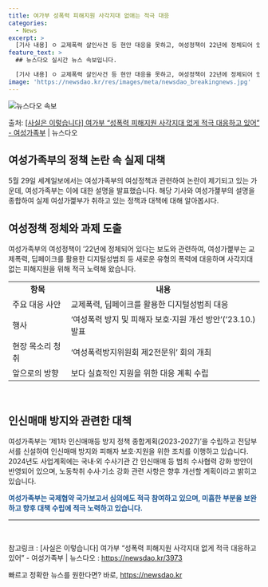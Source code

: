 ```yaml
---
title: 여가부 성폭력 피해지원 사각지대 없애는 적극 대응
categories:
  - News
excerpt: >
  [기사 내용] ㅇ 교제폭력 살인사건 등 현안 대응을 못하고, 여성정책이 22년에 정체되어 있다고 보도함. ㅇ…
feature_text: >
  ## 뉴스다오 실시간 뉴스 속보입니다.

  [기사 내용] ㅇ 교제폭력 살인사건 등 현안 대응을 못하고, 여성정책이 22년에 정체되어 있다고 보도함. ㅇ…
image: 'https://newsdao.kr/res/images/meta/newsdao_breakingnews.jpg'
---
```


![뉴스다오 속보](https://newsdao.kr/res/images/meta/newsdao_breakingnews.jpg)

<p>출처: <a href="https://newsdao.kr/3973" rel="dofollow">[사실은 이렇습니다] 여가부 “성폭력 피해지원 사각지대 없게 적극 대응하고 있어” - 여성가족부</a> | 뉴스다오</p>

<h2 data-ke-size="size26">여성가족부의 정책 논란 속 실제 대책</h2>
<p data-ke-size="size16">5월 29일 세계일보에서는 여성가족부의 여성정책과 관련하여 논란이 제기되고 있는 가운데, 여성가족부는 이에 대한 설명을 발표했습니다. 해당 기사와 여성가졡부의 설명을 종합하여 실제 여성가졡부가 취하고 있는 정책과 대책에 대해 알아봅시다.</p>

<h2 data-ke-size="size26">여성정책 정체와 과제 도출</h2>
<p data-ke-size="size16">여성가족부의 여성정책이 ’22년에 정체되어 있다는 보도와 관련하여, 여성가졡부는 교제폭력, 딥페이크를 활용한 디지털성범죄 등 새로운 유형의 폭력에 대응하며 사각지대 없는 피해지원을 위해 적극 노력해 왔습니다.</p>

<table style="width: 100%;">
<tbody>
<tr>
<td style="text-align: center; height: 17px;"><b>항목</b></td>
<td style="text-align: center; height: 17px;"><b>내용</b></td>
</tr>
<tr>
<td style="text-align: left; height: 17px;">주요 대응 사안</td>
<td style="text-align: left; height: 17px;">교제폭력, 딥페이크를 활용한 디지털성범죄 대응</td>
</tr>
<tr>
<td style="text-align: left; height: 17px;">행사</td>
<td style="text-align: left; height: 17px;">‘여성폭력 방지 및 피해자 보호·지원 개선 방안’(’23.10.) 발표</td>
</tr>
<tr>
<td style="text-align: left; height: 17px;">현장 목소리 청취</td>
<td style="text-align: left; height: 17px;">‘여성폭력방지위원회 제2전문위’ 회의 개최</td>
</tr>
<tr>
<td style="text-align: left; height: 17px;">앞으로의 방향</td>
<td style="text-align: left; height: 17px;">보다 실효적인 지원을 위한 대응 계획 수립</td>
</tr>
</tbody>
</table>
<p data-ke-size="size16">&nbsp;</p>

<h2 data-ke-size="size26">인신매매 방지와 관련한 대책</h2>
<p data-ke-size="size16">여성가족부는 ‘제1차 인신매매등 방지 정책 종합계획(2023-2027)’을 수립하고 전담부서를 신설하여 인신매매 방지와 피해자 보호·지원을 위한 조치를 이행하고 있습니다. 2024년도 사업계획에는 국내·외 수사기관 간 인신매매 등 범죄 수사협력 강화 방안이 반영되어 있으며, 노동착취 수사·기소 강화 관련 사항은 향후 개선할 계획이라고 밝히고 있습니다.</p>

<p data-ke-size="size16"><b><span style="color: #1a5490;">여성가족부는 국제협약 국가보고서 심의에도 적극 참여하고 있으며, 미흡한 부분을 보완하고 향후 대책 수립에 적극 노력하고 있습니다.</span></b></p>

<hr>
<p data-ke-size="size16">&nbsp;</p>

참고링크 : [사실은 이렇습니다] 여가부 “성폭력 피해지원 사각지대 없게 적극 대응하고 있어” - 여성가족부 | 뉴스다오 : https://newsdao.kr/3973 

빠르고 정확한 뉴스를 원한다면? 바로, <a href="https://newsdao.kr" rel="dofollow">https://newsdao.kr</a>


